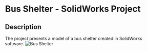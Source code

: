 # Bus Shelter - SolidWorks Project

## Description
The project presents a model of a bus shelter created in SolidWorks software. 
![Bus Shelter](wiata.jpg)

